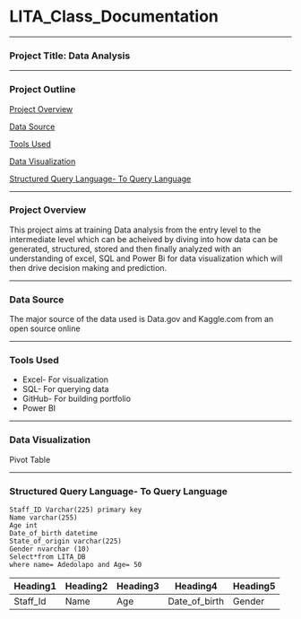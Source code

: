 # LITA_Class_Documentation
---
### Project Title: Data Analysis

---
### Project Outline
 [Project Overview](#project-overview)
 
[Data Source](#data-source)

 [Tools Used](#tools-used)

[Data Visualization](#data-visualization)

[Structured Query Language- To Query Language](#structured-query-language-to-query-language)

---
### Project Overview
This project aims at training Data analysis from the entry level to the intermediate level which can be acheived by diving into how data can be generated, structured, stored and then finally analyzed with an understanding of excel, SQL and Power Bi for data visualization which will then drive decision making and prediction.

---
### Data Source
The major source of the data used is Data.gov and Kaggle.com from an open source online

---
### Tools Used
- Excel- For visualization
- SQL- For querying data
- GitHub- For building portfolio
- Power BI
  
---
  ### Data Visualization
 Pivot Table

---
### Structured Query Language- To Query Language
``` Create Table LITA_DB
Staff_ID Varchar(225) primary key
Name varchar(255)
Age int
Date_of_birth datetime
State_of_origin varchar(225)
Gender nvarchar (10)
Select*from LITA_DB
where name= Adedolapo and Age= 50
```
|Heading1|Heading2|Heading3|Heading4|Heading5|
|--------|--------|--------|--------|--------|
|Staff_Id|Name    |Age     |Date_of_birth|Gender |
